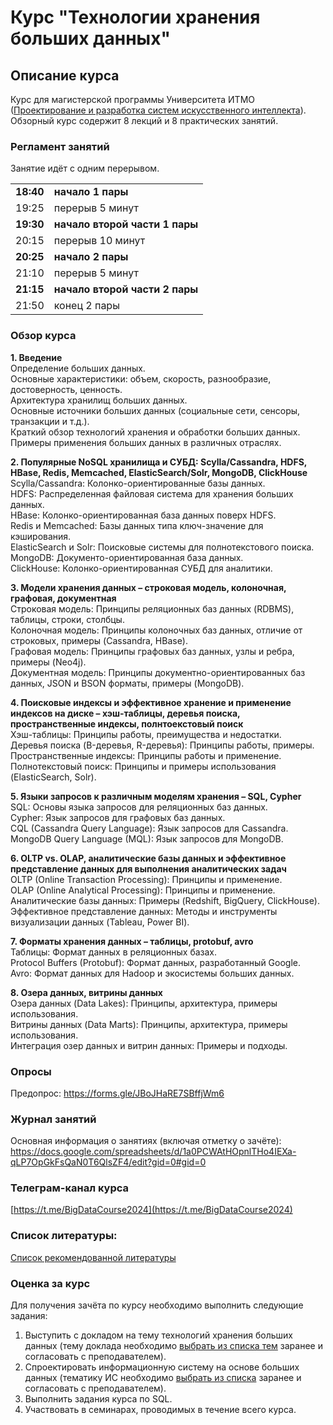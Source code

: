 # Курс "Технологии хранения больших данных"
            
## Описание курса
Курс для магистерской программы Университета ИТМО ([Проектирование и разработка систем искусственного интеллекта](https://abit.itmo.ru/program/master/ai_systems)).
Обзорный курс содержит 8 лекций и 8 практических занятий.      


### Регламент занятий
Занятие идёт с одним перерывом.    
  
|||
|---|---|
|**18:40**|**начало 1 пары**|      
|19:25|перерыв 5 минут| 
|**19:30**|**начало второй части 1 пары**|      
|20:15|перерыв 10 минут|       
|**20:25**|**начало 2 пары**|       
|21:10|перерыв 5 минут|       
|**21:15**|**начало второй части 2 пары**|     
|21:50|конец 2 пары|   
           

### Обзор курса


**1. Введение**      
Определение больших данных.     
Основные характеристики: объем, скорость, разнообразие, достоверность, ценность.     
Архитектура хранилищ больших данных.      
Основные источники больших данных (социальные сети, сенсоры, транзакции и т.д.).    
Краткий обзор технологий хранения и обработки больших данных.    
Примеры применения больших данных в различных отраслях.    

**2. Популярные NoSQL хранилища и СУБД: Scylla/Cassandra, HDFS, HBase, Redis, Memcached, ElasticSearch/Solr, MongoDB, ClickHouse**     
Scylla/Cassandra: Колонко-ориентированные базы данных.    
HDFS: Распределенная файловая система для хранения больших данных.    
HBase: Колонко-ориентированная база данных поверх HDFS.     
Redis и Memcached: Базы данных типа ключ-значение для кэширования.     
ElasticSearch и Solr: Поисковые системы для полнотекстового поиска.     
MongoDB: Документо-ориентированная база данных.     
ClickHouse: Колонко-ориентированная СУБД для аналитики.  
       
**3. Модели хранения данных – строковая модель, колоночная, графовая, документная**     
Строковая модель: Принципы реляционных баз данных (RDBMS), таблицы, строки, столбцы.    
Колоночная модель: Принципы колоночных баз данных, отличие от строковых, примеры (Cassandra, HBase).    
Графовая модель: Принципы графовых баз данных, узлы и ребра, примеры (Neo4j).    
Документная модель: Принципы документно-ориентированных баз данных, JSON и BSON форматы, примеры (MongoDB).     

**4. Поисковые индексы и эффективное хранение и применение индексов на диске – хэш-таблицы, деревья поиска, пространственные индексы, полнтоекстовый поиск**             
Хэш-таблицы: Принципы работы, преимущества и недостатки.    
Деревья поиска (B-деревья, R-деревья): Принципы работы, примеры.    
Пространственные индексы: Принципы работы и применение.    
Полнотекстовый поиск: Принципы и примеры использования (ElasticSearch, Solr). 

**5. Языки запросов к различным моделям хранения – SQL, Cypher**      
SQL: Основы языка запросов для реляционных баз данных.    
Cypher: Язык запросов для графовых баз данных.    
CQL (Cassandra Query Language): Язык запросов для Cassandra.    
MongoDB Query Language (MQL): Язык запросов для MongoDB.       

**6. OLTP vs. OLAP, аналитические базы данных и эффективное представление данных для выполнения аналитических задач**    
OLTP (Online Transaction Processing): Принципы и применение.    
OLAP (Online Analytical Processing): Принципы и применение.    
Аналитические базы данных: Примеры (Redshift, BigQuery, ClickHouse).    
Эффективное представление данных: Методы и инструменты визуализации данных (Tableau, Power BI).             

**7. Форматы хранения данных – таблицы, protobuf, avro**     
Таблицы: Формат данных в реляционных базах.    
Protocol Buffers (Protobuf): Формат данных, разработанный Google.    
Avro: Формат данных для Hadoop и экосистемы больших данных.    

**8. Озера данных, витрины данных**           
Озера данных (Data Lakes): Принципы, архитектура, примеры использования.    
Витрины данных (Data Marts): Принципы, архитектура, примеры использования.    
Интеграция озер данных и витрин данных: Примеры и подходы.            

### Опросы    
Предопрос: https://forms.gle/JBoJHaRE7SBffjWm6     

### Журнал занятий      
Основная информация о занятиях (включая отметку о зачёте): 
https://docs.google.com/spreadsheets/d/1a0PCWAtHOpnlTHo4IEXa-qLP7OpGkFsQaN0T6QlsZF4/edit?gid=0#gid=0     

### Телеграм-канал курса
[https://t.me/BigDataCourse2024](https://t.me/BigDataCourse2024) 

### Список литературы:     
[Список рекомендованной литературы](https://github.com/iradche/Big-data-2024-course/blob/main/literature.md)

### Оценка за курс   
Для получения зачёта по курсу необходимо выполнить следующие задания:     
1. Выступить с докладом на тему технологий хранения больших данных (тему доклада необходимо [выбрать из списка тем](https://docs.google.com/spreadsheets/d/e/2PACX-1vRaPxQWPS8hGtKUTEAruRp-uI-7QA4DmGy8TIIijuVRvQNRcVajz9Kvw2Y1K2tO91do1S8UM15qbbqc/pubhtml?gid=1698065974&single=true) заранее и согласовать с преподавателем).    
2. Спроектировать информационную систему на основе больших данных (тематику ИС необходимо [выбрать из списка](https://docs.google.com/spreadsheets/d/e/2PACX-1vRaPxQWPS8hGtKUTEAruRp-uI-7QA4DmGy8TIIijuVRvQNRcVajz9Kvw2Y1K2tO91do1S8UM15qbbqc/pubhtml?gid=427201977&single=true) заранее и согласовать с преподавателем).   
3. Выполнить задания курса по SQL.     
4. Участвовать в семинарах, проводимых в течение всего курса.    




